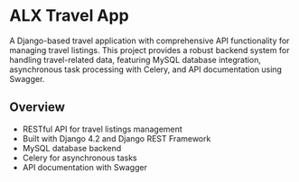 # ALX Travel App

A Django-based travel application with comprehensive API functionality for managing travel listings. This project provides a robust backend system for handling travel-related data, featuring MySQL database integration, asynchronous task processing with Celery, and API documentation using Swagger.

## Overview

- RESTful API for travel listings management
- Built with Django 4.2 and Django REST Framework
- MySQL database backend
- Celery for asynchronous tasks
- API documentation with Swagger
